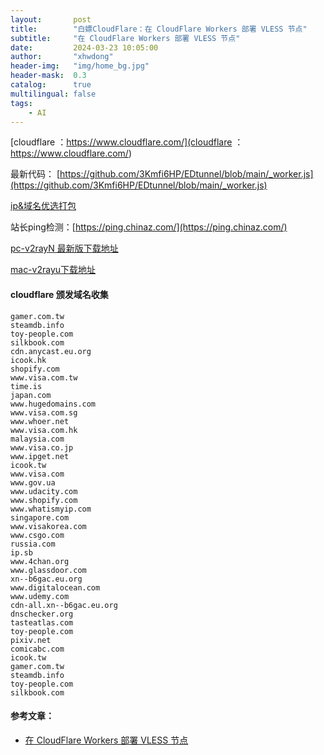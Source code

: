 ```yaml
---
layout:       post
title:        "白嫖CloudFlare：在 CloudFlare Workers 部署 VLESS 节点"
subtitle:     "在 CloudFlare Workers 部署 VLESS 节点"
date:         2024-03-23 10:05:00
author:       "xhwdong"
header-img:   "img/home_bg.jpg"
header-mask:  0.3
catalog:      true
multilingual: false
tags:
    - AI
--- 
```


[cloudflare ：https://www.cloudflare.com/](cloudflare ：https://www.cloudflare.com/)



最新代码： [https://github.com/3Kmfi6HP/EDtunnel/blob/main/_worker.js](https://github.com/3Kmfi6HP/EDtunnel/blob/main/_worker.js)

[ip&域名优选打包](http://hwdong.net/t/ip_domain优选.zip)

站长ping检测：[https://ping.chinaz.com/](https://ping.chinaz.com/)


[pc-v2rayN 最新版下载地址](https://github.com/2dust/v2rayN/releases)

[mac-v2rayu下载地址](https://github.com/yanue/V2rayU/releases/tag/v3.8.0)

#### cloudflare 颁发域名收集
```
gamer.com.tw
steamdb.info
toy-people.com
silkbook.com
cdn.anycast.eu.org
icook.hk
shopify.com
www.visa.com.tw
time.is
japan.com
www.hugedomains.com
www.visa.com.sg
www.whoer.net
www.visa.com.hk
malaysia.com
www.visa.co.jp
www.ipget.net
icook.tw
www.visa.com
www.gov.ua
www.udacity.com
www.shopify.com
www.whatismyip.com
singapore.com
www.visakorea.com
www.csgo.com
russia.com
ip.sb
www.4chan.org
www.glassdoor.com
xn--b6gac.eu.org
www.digitalocean.com
www.udemy.com
cdn-all.xn--b6gac.eu.org
dnschecker.org
tasteatlas.com
toy-people.com
pixiv.net
comicabc.com
icook.tw
gamer.com.tw
steamdb.info
toy-people.com
silkbook.com
```

#### 参考文章：
- [在 CloudFlare Workers 部署 VLESS 节点](https://blog.misaka.rest/2023/07/29/cf-wkrs-vless/)
